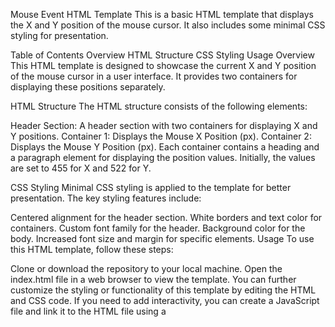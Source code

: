 Mouse Event HTML Template
This is a basic HTML template that displays the X and Y position of the mouse cursor. It also includes some minimal CSS styling for presentation.

Table of Contents
Overview
HTML Structure
CSS Styling
Usage
Overview
This HTML template is designed to showcase the current X and Y position of the mouse cursor in a user interface. It provides two containers for displaying these positions separately.

HTML Structure
The HTML structure consists of the following elements:

Header Section: A header section with two containers for displaying X and Y positions.
Container 1: Displays the Mouse X Position (px).
Container 2: Displays the Mouse Y Position (px).
Each container contains a heading and a paragraph element for displaying the position values. Initially, the values are set to 455 for X and 522 for Y.

CSS Styling
Minimal CSS styling is applied to the template for better presentation. The key styling features include:

Centered alignment for the header section.
White borders and text color for containers.
Custom font family for the header.
Background color for the body.
Increased font size and margin for specific elements.
Usage
To use this HTML template, follow these steps:

Clone or download the repository to your local machine.
Open the index.html file in a web browser to view the template.
You can further customize the styling or functionality of this template by editing the HTML and CSS code. If you need to add interactivity, you can create a JavaScript file and link it to the HTML file using a <script> tag.
